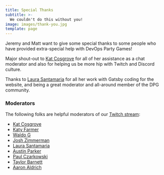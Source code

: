 ```yaml
---
title: Special Thanks
subtitle: >-
  We couldn't do this without you!
image: images/thank-you.jpg
template: page
---
```


Jeremy and Matt want to give some special thanks to some people who have provided extra-special help with DevOps Party Games!

Major shout-out to [Kat Cosgrove](https://twitter.com/Dixie3Flatline) for all of her assistance as a chat moderator and also for helping us be more hip with Twitch and Discord culture.

Thanks to [Laura Santamaria](https://twitter.com/nimbinatus) for all her work with Gatsby coding for the website, and being a great moderator and all-around member of the DPG community.

### Moderators
The following folks are helpful moderators of our [Twitch stream](https://twitch.tv/mattstratton):

- [Kat Cosgrove](https://twitter.com/Dixie3Flatline)
- [Katy Farmer](https://twitter.com/thekatertot)
- [Waldo G](https://twitter.com/gwaldo)
- [Josh Zimmerman](https://twitter.com/TheJewberwocky)
- [Laura Santamaria](https://twitter.com/nimbinatus)
- [Austin Parker](https://twitter.com/austinlparker)
- [Paul Czarkowski](https://twitter.com/pczarkowski)
- [Taylor Barnett](https://twitter.com/taylor_atx)
- [Aaron Aldrich](https://twitter.com/crayzeigh)
